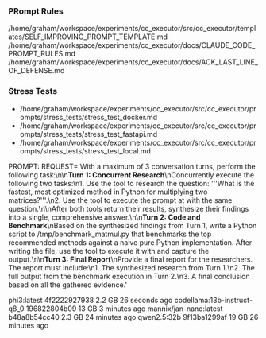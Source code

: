 ### PRompt Rules
/home/graham/workspace/experiments/cc_executor/src/cc_executor/templates/SELF_IMPROVING_PROMPT_TEMPLATE.md
/home/graham/workspace/experiments/cc_executor/docs/CLAUDE_CODE_PROMPT_RULES.md
/home/graham/workspace/experiments/cc_executor/docs/ACK_LAST_LINE_OF_DEFENSE.md



### Stress Tests
- /home/graham/workspace/experiments/cc_executor/src/cc_executor/prompts/stress_tests/stress_test_docker.md
- /home/graham/workspace/experiments/cc_executor/src/cc_executor/prompts/stress_tests/stress_test_fastapi.md
- /home/graham/workspace/experiments/cc_executor/src/cc_executor/prompts/stress_tests/stress_test_local.md

PROMPT:
REQUEST='With a maximum of 3 conversation turns, perform the following task:\n\n**Turn 1: Concurrent Research**\nConcurrently execute the following two tasks:\n1. Use the  tool to research the question: '\''What is the fastest, most optimized method in Python for multiplying two matrices?'\''.\n2. Use the  tool to execute the prompt at  with the same question.\n\nAfter both tools return their results, synthesize their findings into a single, comprehensive answer.\n\n**Turn 2: Code and Benchmark**\nBased on the synthesized findings from Turn 1, write a Python script to /tmp/benchmark_matmul.py that benchmarks the top recommended methods against a naive pure Python implementation. After writing the file, use the  tool to execute it with  and capture the output.\n\n**Turn 3: Final Report**\nProvide a final report for the researchers. The report must include:\n1. The synthesized research from Turn 1.\n2. The full output from the benchmark execution in Turn 2.\n3. A final conclusion based on all the gathered evidence.'


phi3:latest                    4f2222927938    2.2 GB    26 seconds ago
codellama:13b-instruct-q8_0    196822804b09    13 GB     3 minutes ago
mannix/jan-nano:latest         b48a8b54cc40    2.3 GB    24 minutes ago
qwen2.5:32b                    9f13ba1299af    19 GB     26 minutes ago
